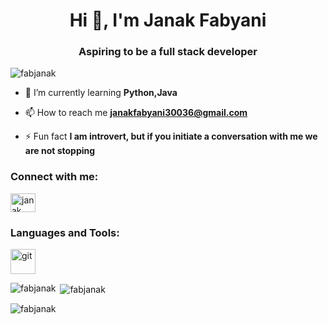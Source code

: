 <h1 align="center">Hi 👋, I'm Janak Fabyani</h1>
<h3 align="center">Aspiring to be a full stack developer</h3>

<p align="left"> <img src="https://komarev.com/ghpvc/?username=fabjanak&label=Profile%20views&color=0e75b6&style=flat" alt="fabjanak" /> </p>

- 🌱 I’m currently learning **Python,Java**

- 📫 How to reach me **janakfabyani30036@gmail.com**

- ⚡ Fun fact **I am introvert, but if you initiate a conversation with me we are not stopping**

<h3 align="left">Connect with me:</h3>
<p align="left">
<a href="https://linkedin.com/in/janak fabyani" target="blank"><img align="center" src="https://raw.githubusercontent.com/rahuldkjain/github-profile-readme-generator/master/src/images/icons/Social/linked-in-alt.svg" alt="janak fabyani" height="30" width="40" /></a>
</p>

<h3 align="left">Languages and Tools:</h3>
<p align="left"> <a href="https://git-scm.com/" target="_blank" rel="noreferrer"> <img src="https://www.vectorlogo.zone/logos/git-scm/git-scm-icon.svg" alt="git" width="40" height="40"/> </a> </p>

<p><img align="left" src="https://github-readme-stats.vercel.app/api/top-langs?username=fabjanak&show_icons=true&locale=en&layout=compact" alt="fabjanak" /></p>

<p>&nbsp;<img align="center" src="https://github-readme-stats.vercel.app/api?username=fabjanak&show_icons=true&locale=en" alt="fabjanak" /></p>

<p><img align="center" src="https://github-readme-streak-stats.herokuapp.com/?user=fabjanak&" alt="fabjanak" /></p>
